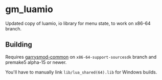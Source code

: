# gm_luamio
Updated copy of luamio, io library for menu state, to work on x86-64 branch.

## Building
Requires [garrysmod-common](x86-64-support-sourcesdk) on `x86-64-support-sourcesdk` branch and premake5 alpha-15 or newer.

You'll have to manually link `lib/lua_shared(64).lib` for Windows builds.